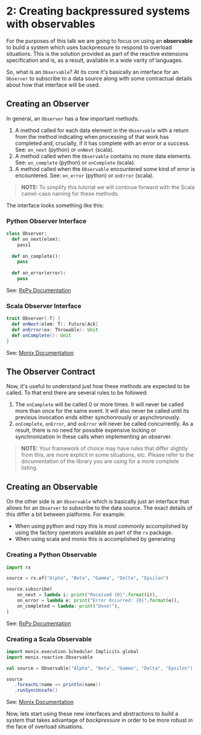 # 2: Creating backpressured systems with observables

For the purposes of this talk we are going to focus on using an **observable** to
build a system which uses backpressure to respond to overload situations. This is
the solution provided as part of the reactive extensions specification and is, as
a result, available in a wide varity of languages.

So, what is an `Observable`? At its core it's basically an interface for an `Observer`
to subscribe to a data source along with some contractual details about how that
interface will be used.

## Creating an Observer

In general, an `Observer` has a few important methods:

1. A method called for each data element in the `Observable` with a return from
   the method indicating when processing of that work has completed and, crucially,
   if it has complete with an error or a success. See: `on_next` (python) or `onNext` (scala).
2. A method called when the `Observable` contains no more data elements. See: `on_complete`
   (python) or `onComplete` (scala).
3. A method called when the `Observable` encountered some kind of error is encountered. See:
   `on_error` (python) or `onError` (scala).

> **NOTE:** To simplify this tutorial we will continue forward with the Scala camel-case naming
> for these methods.

The interface looks something like this:

### Python Observer Interface
```python
class Observer:
  def on_next(elem):
    pass1
  
  def on_complete(): 
    pass
  
  def on_error(error):
    pass
```

See: [RxPy Documentation](https://rxpy.readthedocs.io/en/latest/get_started.html#get-started)

### Scala Observer Interface

```scala
trait Observer[-T] {
  def onNext(elem: T): Future[Ack]
  def onError(ex: Throwable): Unit
  def onComplete(): Unit
}
```

See: [Monix Documentation](https://monix.io/docs/3x/reactive/observable.html#observable-contract)

## The Observer Contract

Now, it's useful to understand just how these methods are expected to be called. To that end
there are several rules to be followed:

1. The `onComplete` will be called 0 or more times. It will never be called more than once for the
   same event. It will also never be called until its previous invocation ends either synchonrously
   or asynchronously.
2. `onComplete`, `onError`, and `onError` will never be called concurrently. As a result, there is
   no need for possible expensive locking or synchronization in these calls when implementing an observer.

> **NOTE:** Your framework of choice may have rules that differ slightly from this, are more explicit in
> some situations, etc. Please refer to the documentation of the library you are using for a more complete
> listing.

## Creating an Observable

On the other side is an `Observable` which is basically just an interface that allows for an `Observer`
to subscribe to the data source. The exact details of this differ a bit between platforms. For example:

* When using python and rxpy this is most commonly accomplished by using the factory operators available
  as part of the `rx` package.
* When using scala and monix this is accomplished by generating 

### Creating a Python Observable

```python
import rx

source = rx.of("Alpha", "Beta", "Gamma", "Delta", "Epsilon")

source.subscribe(
    on_next = lambda i: print("Received {0}".format(i)),
    on_error = lambda e: print("Error Occurred: {0}".format(e)),
    on_completed = lambda: print("Done!"),
)
```

See: [RxPy Documentation](https://rxpy.readthedocs.io/en/latest/get_started.html)

### Creating a Scala Observable

```scala
import monix.execution.Scheduler.Implicits.global
import monix.reactive.Observable

val source = Observable("Alpha", "Beta", "Gamme", "Delta", "Epsilon")

source
   .foreachL(name => println(name))
   .runSyncUnsafe()

```

See: [Monix Documentation](https://monix.io/docs/3x/reactive/observable.html#building-an-observable)

Now, lets start using these new interfaces and abstractions to build a system that takes advantage of
*backpressure* in order to be more robust in the face of overload situations.
